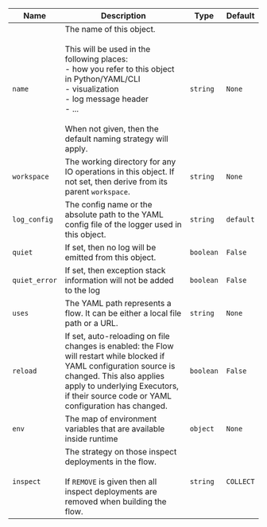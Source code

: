 | Name | Description                                                                                                                                                                                                                                                                     | Type | Default |
|----|---------------------------------------------------------------------------------------------------------------------------------------------------------------------------------------------------------------------------------------------------------------------------------|----|----|
| `name` | The name of this object.<br><br>    This will be used in the following places:<br>    - how you refer to this object in Python/YAML/CLI<br>    - visualization<br>    - log message header<br>    - ...<br><br>    When not given, then the default naming strategy will apply. | `string` | `None` |
| `workspace` | The working directory for any IO operations in this object. If not set, then derive from its parent `workspace`.                                                                                                                                                                | `string` | `None` |
| `log_config` | The config name or the absolute path to the YAML config file of the logger used in this object.                                                                                                                                                                                                                                                                                                                                                                                                                                                                     | `string` | `default` |
| `quiet` | If set, then no log will be emitted from this object.                                                                                                                                                                                                                           | `boolean` | `False` |
| `quiet_error` | If set, then exception stack information will not be added to the log                                                                                                                                                                                                           | `boolean` | `False` |
| `uses` | The YAML path represents a flow. It can be either a local file path or a URL.                                                                                                                                                                                                   | `string` | `None` |
| `reload` | If set, auto-reloading on file changes is enabled: the Flow will restart while blocked if  YAML configuration source is changed. This also applies apply to underlying Executors, if their source code or YAML configuration has changed.                                       | `boolean` | `False` |
| `env` | The map of environment variables that are available inside runtime                                                                                                                                                                                                              | `object` | `None` |
| `inspect` | The strategy on those inspect deployments in the flow.<br><br>    If `REMOVE` is given then all inspect deployments are removed when building the flow.                                                                                                                         | `string` | `COLLECT` |